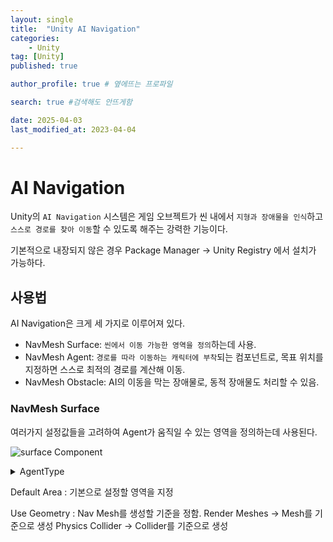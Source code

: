 ```yaml
---
layout: single
title:  "Unity AI Navigation"
categories: 
    - Unity
tag: [Unity]
published: true

author_profile: true # 옆에뜨는 프로파일

search: true #검색해도 안뜨게함

date: 2025-04-03
last_modified_at: 2023-04-04

---
```


# AI Navigation
Unity의 `AI Navigation` 시스템은 게임 오브젝트가 씬 내에서 `지형과 장애물을 인식`하고<br>
`스스로 경로를 찾아 이동`할 수 있도록 해주는 강력한 기능이다.

기본적으로 내장되지 않은 경우 Package Manager -> Unity Registry 에서 설치가 가능하다.

## 사용법
AI Navigation은 크게 세 가지로 이루어져 있다.

- NavMesh Surface: `씬에서 이동 가능한 영역을 정의`하는데 사용.
- NavMesh Agent: `경로를 따라 이동하는 캐릭터에 부착`되는 컴포넌트로, 목표 위치를 지정하면 스스로 최적의 경로를 계산해 이동.
- NavMesh Obstacle: AI의 이동을 막는 장애물로, 동적 장애물도 처리할 수 있음.


### NavMesh Surface
여러가지 설정값들을 고려하여 Agent가 움직일 수 있는 영역을 정의하는데 사용된다.<br>

![surface Component](https://github.com/user-attachments/assets/7cc6eca7-c771-4e80-98f3-6d6c90029dc1)


<details>
<summary>AgentType</summary>
<div markdown="1"> 

영역을 지나다닐 Agent의 Type을 지정한다.<br>
AgentType은 Window -> AI -> Navigation 창에서 새로 만들 수 있으며
Agent의 여러 설정값들을 조절한다.

![AgentType](https://github.com/user-attachments/assets/720ab2c0-de93-4ad5-ba47-fda045ac7f0c)

</div>
</details>


Default Area : 기본으로 설정할 영역을 지정

Use Geometry : Nav Mesh를 생성할 기준을 정함.
    Render Meshes -> Mesh를 기준으로 생성
    Physics Collider -> Collider를 기준으로 생성